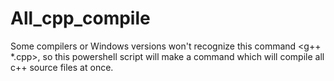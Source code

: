 # All_cpp_compile
Some compilers or Windows versions won't recognize this command <g++ *.cpp>, so this powershell script will make a command which will compile all c++ source files at once.
